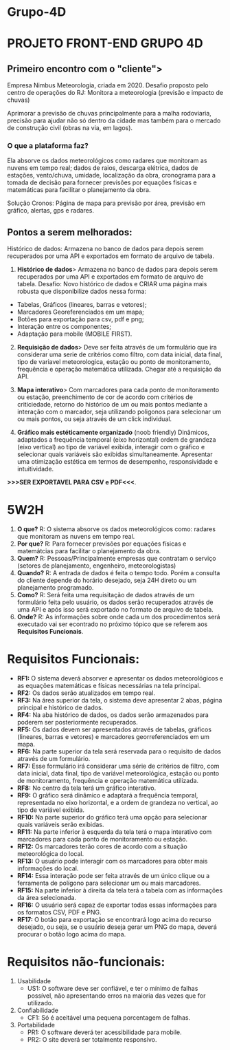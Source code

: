 # Grupo-4D

# PROJETO FRONT-END GRUPO 4D

## Primeiro encontro com o "cliente">

Empresa Nimbus Meteorologia, criada em 2020.
Desafio proposto pelo centro de operações do RJ: Monitora a meteorologia (previsão e impacto de chuvas)

Aprimorar a previsão de chuvas principalmente para a malha rodoviaria, precisão para ajudar não só dentro da cidade mas também para o mercado de construção civil (obras na via, em lagos).
### O que a plataforma faz?
Ela absorve os dados meteorológicos como radares que monitoram as nuvens em tempo real; dados de raios, descarga elétrica, dados de estações, vento/chuva, umidade, localização da obra, cronograma para a tomada de decisão para fornecer previsões por equações fisicas e matemáticas para facilitar o planejamento da obra.

Solução Cronos:
Página de mapa para previsão por área, previsão em gráfico, alertas, gps e radares.

## Pontos a serem melhorados:
Histórico de dados:
Armazena no banco de dados para depois serem recuperados por uma API e exportados em formato de arquivo de tabela.

1. **Histórico de dados**>
Armazena no banco de dados para depois serem recuperados por uma API e exportados em formato de arquivo de tabela. Desafio: Novo histórico de dados e CRIAR uma página mais robusta que disponibilize dados nessa forma:

- Tabelas, Gráficos (lineares, barras e vetores);
- Marcadores Georeferenciados em um mapa;
- Botões para exportação para csv, pdf e png;
- Interação entre os componentes;
- Adaptação para mobile (MOBILE FIRST).

2. **Requisição de dados**>
Deve ser feita através de um formulário que ira considerar uma serie de critérios como filtro, com data inicial, data final, tipo de variavel meteorologica, estação ou ponto de monitoramento, frequência e operação matemática utilizada.
    Chegar até a requisição da API.

3. **Mapa interativo**>
Com marcadores para cada ponto de monitoramento ou estação, preenchimento de cor de acordo com critérios de criticiedade, retorno do histórico de um ou mais pontos mediante a interação com o marcador, seja utilizando poligonos para selecionar um ou mais pontos, ou seja através de um click individual.

4. **Gráfico mais estéticamente organizado** (noob friendly)
Dinâmicos, adaptados a frequência temporal (eixo horizontal) ordem de grandeza (eixo vertical) ao tipo de variável exibida, interagir com o gráfico e selecionar quais variáveis são exibidas simultaneamente. Apresentar uma otimização estética em termos de desempenho, responsividade e intuitividade.

**>>>SER EXPORTAVEL PARA CSV e PDF<<<**.

# 5W2H
1. **O que?** R: O sistema absorve os dados meteorológicos como: radares que monitoram as nuvens em tempo real.
2. **Por que?** R: Para fornecer previsões por equações físicas e matemátcias para facilitar o planejamento da obra.
3. **Quem?** R: Pessoas/Principalmente empresas que contratam o serviço (setores de planejamento, engenheiro, 
meteorologistas)
4. **Quando?** R: A entrada de dados é feita o tempo todo. Porém a consulta do cliente depende do horário desejado, seja 24H direto ou um planejamento programado.
6. **Como?** R: Será feita uma requisitação de dados através de um formulário feita pelo usuário, os dados serão recuperados através de uma API e após isso será exportado no formato de arquivo de tabela.
5. **Onde?** R: As informações sobre onde cada um dos procedimentos será executado vai ser econtrado no próximo tópico que se referem aos **Requisitos Funcionais**.

# Requisitos Funcionais:

- **RF1:** O sistema deverá absorver e apresentar os dados meteorológicos e as equações matemáticas e físicas necessárias na tela principal. 
- **RF2:** Os dados serão atualizados em tempo real. 
- **RF3:** Na área superior da tela, o sistema deve apresentar 2 abas, página principal e histórico de dados.
- **RF4:** Na aba histórico de dados, os dados serão armazenados para poderem ser posteriormente recuperados.
- **RF5:** Os dados devem ser apresentados através de tabelas, gráficos (lineares, barras e vetores) e marcadores georreferenciados em um mapa. 
- **RF6:** Na parte superior da tela será reservada para o requisito de dados através de um formulário. 
- **RF7:** Esse formulário irá considerar uma série de critérios de filtro, com data inicial, data final, tipo de variável meteorológica, estação ou ponto de monitoramento, frequência e operação matemática utilizada. 
- **RF8:** No centro da tela terá um gráfico interativo. 
- **RF9:** O gráfico será dinâmico e adaptará a frequência temporal, representada no eixo horizontal, e a ordem de grandeza no vertical, ao tipo de variável exibida.
- **RF10:** Na parte superior do gráfico terá uma opção para selecionar quais variáveis serão exibidas. 
- **RF11:** Na parte inferior à esquerda da tela terá o mapa interativo com marcadores para cada ponto de monitoramento ou estação. 
- **RF12:** Os marcadores terão cores de acordo com a situação meteorológica do local.
- **RF13:** O usuário pode interagir com os marcadores para obter mais informações do local.
- **RF14:** Essa interação pode ser feita através de um único clique ou a ferramenta de polígono para selecionar um ou mais marcadores.
- **RF15:** Na parte inferior à direita da tela terá a tabela com as informações da área selecionada.
- **RF16:** O usuário será capaz de exportar todas essas informações para os formatos CSV, PDF e PNG.
- **RF17:** O botão para exportação se encontrará logo acima do recurso desejado, ou seja, se o usuário deseja gerar um PNG do mapa, deverá procurar o botão logo acima do mapa.

# Requisitos não-funcionais:

1. Usabilidade
	- US1: O software deve ser confiável, e ter o mínimo de falhas possível, não apresentando erros na maioria das vezes que for utilizado.
2. Confiabilidade
	- CF1: Só é aceitável uma pequena porcentagem de falhas.
3. Portabilidade
	- PR1: O software deverá ter acessibilidade para mobile.
	- PR2: O site deverá ser totalmente responsivo.



